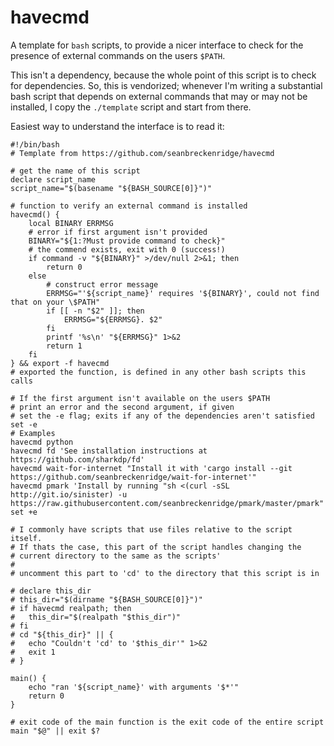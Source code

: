 # havecmd

A template for `bash` scripts, to provide a nicer interface to check for the presence of external commands on the users `$PATH`.

This isn't a dependency, because the whole point of this script is to check for dependencies. So, this is vendorized; whenever I'm writing a substantial bash script that depends on external commands that may or may not be installed, I copy the `./template` script and start from there.

Easiest way to understand the interface is to read it:

```shell
#!/bin/bash
# Template from https://github.com/seanbreckenridge/havecmd

# get the name of this script
declare script_name
script_name="$(basename "${BASH_SOURCE[0]}")"

# function to verify an external command is installed
havecmd() {
	local BINARY ERRMSG
	# error if first argument isn't provided
	BINARY="${1:?Must provide command to check}"
	# the commend exists, exit with 0 (success!)
	if command -v "${BINARY}" >/dev/null 2>&1; then
		return 0
	else
		# construct error message
		ERRMSG="'${script_name}' requires '${BINARY}', could not find that on your \$PATH"
		if [[ -n "$2" ]]; then
			ERRMSG="${ERRMSG}. $2"
		fi
		printf '%s\n' "${ERRMSG}" 1>&2
		return 1
	fi
} && export -f havecmd
# exported the function, is defined in any other bash scripts this calls

# If the first argument isn't available on the users $PATH
# print an error and the second argument, if given
# set the -e flag; exits if any of the dependencies aren't satisfied
set -e
# Examples
havecmd python
havecmd fd 'See installation instructions at https://github.com/sharkdp/fd'
havecmd wait-for-internet "Install it with 'cargo install --git https://github.com/seanbreckenridge/wait-for-internet'"
havecmd pmark 'Install by running "sh <(curl -sSL http://git.io/sinister) -u https://raw.githubusercontent.com/seanbreckenridge/pmark/master/pmark"'
set +e

# I commonly have scripts that use files relative to the script itself.
# If thats the case, this part of the script handles changing the
# current directory to the same as the scripts'
#
# uncomment this part to 'cd' to the directory that this script is in

# declare this_dir
# this_dir="$(dirname "${BASH_SOURCE[0]}")"
# if havecmd realpath; then
# 	this_dir="$(realpath "$this_dir")"
# fi
# cd "${this_dir}" || {
# 	echo "Couldn't 'cd' to '$this_dir'" 1>&2
# 	exit 1
# }

main() {
	echo "ran '${script_name}' with arguments '$*'"
	return 0
}

# exit code of the main function is the exit code of the entire script
main "$@" || exit $?
```

